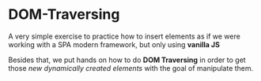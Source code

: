 # DOM-Traversing

A very simple exercise to practice how to insert elements as if we were working with a SPA modern framework, but only using **vanilla JS**

Besides that, we put hands on how to do **DOM Traversing** in order to get those *new dynamically created elements* with the goal of manipulate them.